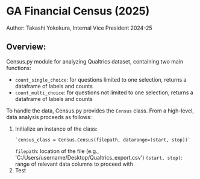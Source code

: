 # GA Financial Census (2025)
Author: Takashi Yokokura, Internal Vice President 2024-25

## Overview: 
Census.py module for analyzing Qualtrics dataset, containing two main functions:
* `count_single_choice`: for questions limited to one selection, returns a dataframe of labels and counts 
* `count_multi_choice`: for questions not limited to one selection, returns a dataframe of labels and counts

To handle the data, Census.py provides the `Census` class. From a high-level, data analysis proceeds as follows:
1. Initialize an instance of the class:
   ```
   `census_class = Census.Census(filepath, datarange=(start, stop))`
   ```
    `filepath`: location of the file (e.g., 'C:/Users/username/Desktop/Qualtrics_export.csv')
    `(start, stop)`: range of relevant data columns to proceed with
3. Test
